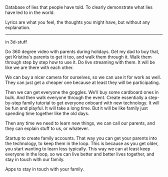 
Database of lies that people have told. To clearly demonstrate what lies have led to in the world.

Lyrics are what you feel, the thoughts you might have, but without any explanation.

---

in 3d-stuff

Do 360 degree video with parents during holidays. Get my dad to buy that, get Kristina's parents to get it too, and walk them through it. Walk them through step by step how to use it. Do live streaming with them. It will be like we are there with each other.

We can buy a nicer camera for ourselves, so we can use it for work as well. They can just get a cheaper one because at least they will be participating.

Then we can get everyone the goggles. We'll buy some cardboard ones in bulk. And then walk everyone through the event. Create essentially a step-by-step family tutorial to get everyone onboard with new technology. It will be fun and playful. It will take a long time. But it will be like family just spending time together like the old days.

Then any time we need to learn new things, we can call our parents, and they can explain stuff to us, or whatever.

Startup to create family accounts. That way you can get your parents into the technology, to keep them in the loop. This is because as you get older, you start wanting to learn less typically. This way we can at least keep everyone in the loop, so we can live better and better lives together, and stay in touch with our family.

Apps to stay in touch with your family.
